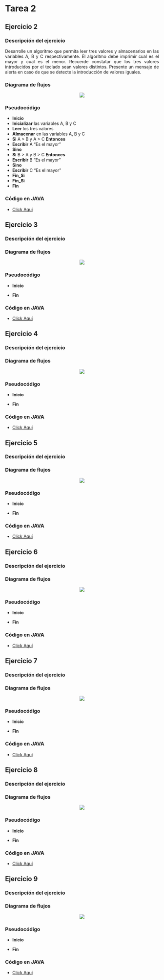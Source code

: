 <div align="justify">

# Tarea 2

## Ejercicio 2

### Descripción del ejercicio
Desarrolle un algoritmo que permita leer tres valores y almacenarlos en las variables A, B y C respectivamente. El algoritmo debe imprimir cual es el mayor y cual es el menor. Recuerde constatar que los tres valores introducidos por el teclado sean valores distintos. Presente un mensaje de alerta en caso de que se detecte la introducción de valores iguales.

### Diagrama de flujos

<div align="center">
<img src="images/Diagrama-flujo2.png"/>
</div>

### Pseudocódigo
- __Inicio__
- __Inicializar__ las variables A, B y C
- __Leer__ los tres valores
- __Almacenar__ en las variables A, B y C
- __Si__ A > B y A > C __Entonces__
- __Escribir__ A “Es el mayor”
- __Sino__
- __Si__ B > A y B > C __Entonces__
- __Escribir__ B “Es el mayor”
- __Sino__
- __Escribir__ C “Es el mayor”
- __Fin_Si__
- __Fin_Si__
- __Fin__

### Código en JAVA
- [Click Aquí](src/main/java/Ejercicio2.java)

## Ejercicio 3

### Descripción del ejercicio

### Diagrama de flujos

<div align="center">
<img src="images/Diagrama-flujo3.png"/>
</div>

### Pseudocódigo
- __Inicio__

- __Fin__

### Código en JAVA

- [Click Aquí](src/main/java/Ejercicio3.java)

## Ejercicio 4

### Descripción del ejercicio

### Diagrama de flujos

<div align="center">
<img src="images/Diagrama-flujo4.png"/>
</div>

### Pseudocódigo
- __Inicio__

- __Fin__

### Código en JAVA
- [Click Aquí](src/main/java/Ejercicio4.java)

</div>




## Ejercicio 5

### Descripción del ejercicio

### Diagrama de flujos

<div align="center">
<img src="images/Diagrama-flujo5.png"/>
</div>

### Pseudocódigo
- __Inicio__

- __Fin__

### Código en JAVA
- [Click Aquí](src/main/java/Ejercicio5.java)

</div>





## Ejercicio 6

### Descripción del ejercicio

### Diagrama de flujos

<div align="center">
<img src="images/Diagrama-flujo6.png"/>
</div>

### Pseudocódigo
- __Inicio__

- __Fin__

### Código en JAVA
- [Click Aquí](src/main/java/Ejercicio6.java)

</div>





## Ejercicio 7

### Descripción del ejercicio

### Diagrama de flujos

<div align="center">
<img src="images/Diagrama-flujo7.png"/>
</div>

### Pseudocódigo
- __Inicio__

- __Fin__

### Código en JAVA
- [Click Aquí](src/main/java/Ejercicio7.java)

</div>



## Ejercicio 8

### Descripción del ejercicio

### Diagrama de flujos

<div align="center">
<img src="images/Diagrama-flujo8.png"/>
</div>

### Pseudocódigo
- __Inicio__

- __Fin__

### Código en JAVA
- [Click Aquí](src/main/java/Ejercicio8.java)

</div>




## Ejercicio 9

### Descripción del ejercicio

### Diagrama de flujos

<div align="center">
<img src="images/Diagrama-flujo9.png"/>
</div>

### Pseudocódigo
- __Inicio__

- __Fin__

### Código en JAVA
- [Click Aquí](src/main/java/Ejercicio9.java)

</div>